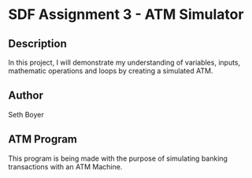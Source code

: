 # SDF Assignment 3 - ATM Simulator

## Description

In this project, I will demonstrate my understanding of variables, inputs, mathematic operations and loops
by creating a simulated ATM.

## Author

Seth Boyer

## ATM Program

This program is being made with the purpose of simulating banking transactions
with an ATM Machine.
